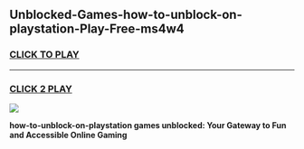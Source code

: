 
## Unblocked-Games-how-to-unblock-on-playstation-Play-Free-ms4w4
<h3>
<a href="https://premium76.site?title=how-to-unblock-on-playstation&ref=12A">CLICK TO PLAY</a></h3>
<hr>

<h3>
<a href="https://premium76.site?title=how-to-unblock-on-playstation&ref=12A">CLICK 2 PLAY</a>
  
</h3>

<a href="https://premium76.site?title=how-to-unblock-on-playstation&ref=12A"><img src="https://clearcache.store/games.png"></a>


**how-to-unblock-on-playstation games unblocked: Your Gateway to Fun and Accessible Online Gaming**

